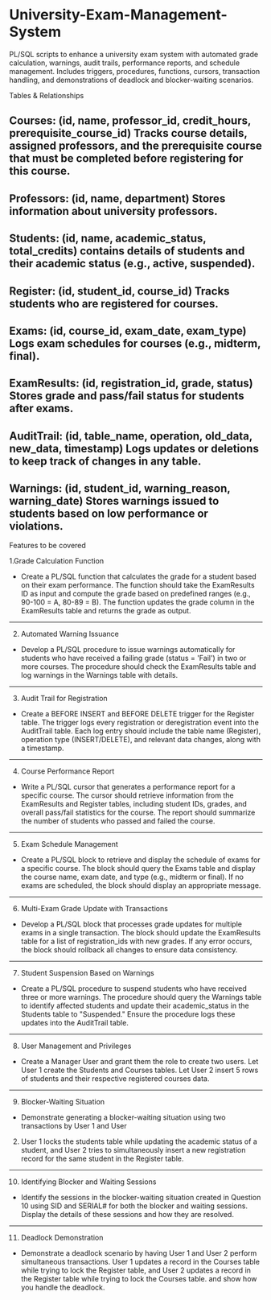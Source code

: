 # University-Exam-Management-System
PL/SQL scripts to enhance a university exam system with automated grade calculation, warnings, audit trails, performance reports, and schedule management. Includes triggers, procedures, functions, cursors, transaction handling, and demonstrations of deadlock and blocker-waiting scenarios.


Tables & Relationships

Courses: (id, name, professor_id, credit_hours, prerequisite_course_id) Tracks course details, assigned professors,
and the prerequisite course that must be completed before registering for this course.
----------------------------------------------------------------------------------------------
Professors: (id, name, department) Stores information about university professors.
----------------------------------------------------------------------------------------------
Students: (id, name, academic_status, total_credits) contains details of students and their academic status (e.g.,
active, suspended).
----------------------------------------------------------------------------------------------
Register: (id, student_id, course_id) Tracks students who are registered for courses.
----------------------------------------------------------------------------------------------
Exams: (id, course_id, exam_date, exam_type) Logs exam schedules for courses (e.g., midterm, final).
----------------------------------------------------------------------------------------------
ExamResults: (id, registration_id, grade, status) Stores grade and pass/fail status for students after exams.
----------------------------------------------------------------------------------------------
AuditTrail: (id, table_name, operation, old_data, new_data, timestamp) Logs updates or deletions to keep track of
changes in any table.
----------------------------------------------------------------------------------------------
Warnings: (id, student_id, warning_reason, warning_date) Stores warnings issued to students based on low
performance or violations.
----------------------------------------------------------------------------------------------





Features to be covered

1.Grade Calculation Function
- Create a PL/SQL function that calculates the grade for a student based on their exam
performance. The function should take the ExamResults ID as input and compute the grade
based on predefined ranges (e.g., 90-100 = A, 80-89 = B). The function updates the grade
column in the ExamResults table and returns the grade as output.
-------------------------------------------------------------------------------------------
2. Automated Warning Issuance
- Develop a PL/SQL procedure to issue warnings automatically for students who have received a
failing grade (status = 'Fail') in two or more courses. The procedure should check
the ExamResults table and log warnings in the Warnings table with details.
----------------------------------------------------------------------------------------------
3. Audit Trail for Registration
- Create a BEFORE INSERT and BEFORE DELETE trigger for the Register table. The trigger
logs every registration or deregistration event into the AuditTrail table. Each log entry should
include the table name (Register), operation type (INSERT/DELETE), and relevant data
changes, along with a timestamp.
----------------------------------------------------------------------------------------------
4. Course Performance Report
- Write a PL/SQL cursor that generates a performance report for a specific course. The cursor
should retrieve information from the ExamResults and Register tables, including student IDs,
grades, and overall pass/fail statistics for the course. The report should summarize the number
of students who passed and failed the course.
----------------------------------------------------------------------------------------------
5. Exam Schedule Management
- Create a PL/SQL block to retrieve and display the schedule of exams for a specific course. The
block should query the Exams table and display the course name, exam date, and type (e.g.,
midterm or final). If no exams are scheduled, the block should display an appropriate message.
----------------------------------------------------------------------------------------------
6. Multi-Exam Grade Update with Transactions
- Develop a PL/SQL block that processes grade updates for multiple exams in a single
transaction. The block should update the ExamResults table for a list of registration_ids with
new grades. If any error occurs, the block should rollback all changes to ensure data
consistency.
----------------------------------------------------------------------------------------------
7. Student Suspension Based on Warnings
- Create a PL/SQL procedure to suspend students who have received three or more warnings. The
procedure should query the Warnings table to identify affected students and update
their academic_status in the Students table to "Suspended." Ensure the procedure logs these
updates into the AuditTrail table.
----------------------------------------------------------------------------------------------
8. User Management and Privileges
- Create a Manager User and grant them the role to create two users. Let User 1 create the
Students and Courses tables. Let User 2 insert 5 rows of students and their respective registered
courses data.
----------------------------------------------------------------------------------------------
9. Blocker-Waiting Situation
- Demonstrate generating a blocker-waiting situation using two transactions by User 1 and User
2. User 1 locks the students table while updating the academic status of a student, and User 2
tries to simultaneously insert a new registration record for the same student in the Register table.
----------------------------------------------------------------------------------------------
10. Identifying Blocker and Waiting Sessions
- Identify the sessions in the blocker-waiting situation created in Question 10 using SID and
SERIAL# for both the blocker and waiting sessions. Display the details of these sessions and
how they are resolved.
----------------------------------------------------------------------------------------------
11. Deadlock Demonstration
- Demonstrate a deadlock scenario by having User 1 and User 2 perform simultaneous
transactions. User 1 updates a record in the Courses table while trying to lock the Register table,
and User 2 updates a record in the Register table while trying to lock the Courses table. and
show how you handle the deadlock.
